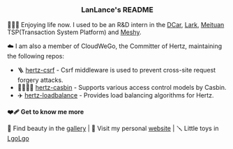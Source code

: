 <h3 align="center">LanLance's README</h3>

👨🏻‍🎨 Enjoying life now. I used to be an R&D intern in the [DCar](https://www.dongchedi.com/), [Lark](https://www.larksuite.com/), [Meituan](https://www.meituan.com/) TSP(Transaction System Platform) and [Meshy](https://www.meshy.ai).

☁️ I am also a member of CloudWeGo, the Committer of Hertz, maintaining the following repos:

- 🪜 [hertz-csrf](https://github.com/hertz-contrib/csrf) - Csrf middleware is used to prevent cross-site request forgery attacks.
- 👩‍👩‍👧‍👧 [hertz-casbin](https://github.com/hertz-contrib/casbin) - Supports various access control models by Casbin.
- ✈️ [hertz-loadbalance](https://github.com/hertz-contrib/loadbalance) - Provides load balancing algorithms for Hertz.

**❤️‍🩹 Get to know me more**

📸 Find beauty in the [gallery](https://photo.lanlance.cn/) | 🎪 Visit my personal [website](https://lanlance.cn/) | 🪛 Little toys in [LgoLgo](https://github.com/LgoLgo)
